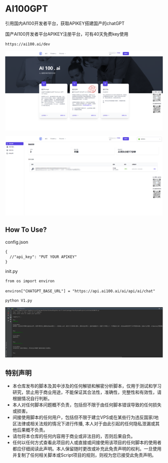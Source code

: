 # AI100GPT
引用国内AI100开发者平台，获取APIKEY搭建国产的chatGPT

国产AI100开发者平台APIKEY注册平台，可有40天免费key使用

```
https://ai100.ai/dev
```

![image-20230509174218974](https://github.com/liangmartin/AI100GPT/blob/master/images/image-20230509174218974.png)





![image-20230509174314343](https://github.com/liangmartin/AI100GPT/blob/master/images/image-20230509174218921.png)





## How To Use?



config.json

```
{
  //"api_key": "PUT YOUR APIKEY"
}
```



init.py

```
from os import environ

environ["CHATGPT_BASE_URL"] = "https://api.ai100.ai/ai/api/ai/chat"
```





```
python V1.py
```



![image-20230509174622537](https://github.com/liangmartin/AI100GPT/blob/master/images/image-20230509174622537.png)



## 特别声明

- 本仓库发布的脚本及其中涉及的任何解锁和解密分析脚本，仅用于测试和学习研究，禁止用于商业用途，不能保证其合法性，准确性，完整性和有效性，请根据情况自行判断。
- 本人对任何脚本问题概不负责，包括但不限于由任何脚本错误导致的任何损失或损害。
- 间接使用脚本的任何用户，包括但不限于建立VPS或在某些行为违反国家/地区法律或相关法规的情况下进行传播, 本人对于由此引起的任何隐私泄漏或其他后果概不负责。
- 请勿将本仓库的任何内容用于商业或非法目的，否则后果自负。
- 任何以任何方式查看此项目的人或直接或间接使用该项目的任何脚本的使用者都应仔细阅读此声明。本人保留随时更改或补充此免责声明的权利。一旦使用并复制了任何相关脚本或Script项目的规则，则视为您已接受此免责声明。

